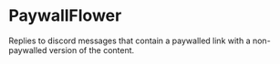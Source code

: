 # PaywallFlower
Replies to discord messages that contain a paywalled link with a non-paywalled version of the content.
